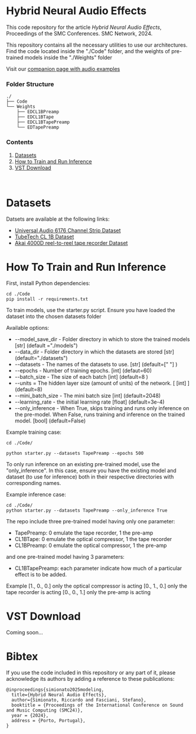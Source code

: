 # Hybrid Neural Audio Effects

This code repository for the article _Hybrid Neural Audio Effects_, Proceedings of the SMC Conferences. SMC Network, 2024.

This repository contains all the necessary utilities to use our architectures. Find the code located inside the "./Code" folder, and the weights of pre-trained models inside the "./Weights" folder

Visit our [companion page with audio examples](https://riccardovib.github.io/Hybrid-Neural-Audio-Effects_pages/)

### Folder Structure

```
./
├── Code
└── Weights
    ├── EDCL1BPreamp
    ├── EDCL1BTape
    ├── EDCL1BTapePreamp
    └── EDTapePreamp

```

### Contents

1. [Datasets](#datasets)
2. [How to Train and Run Inference](#how-to-train-and-run-inference)
3. [VST Download](#vst-download)

<br/>

# Datasets

Datsets are available at the following links:
- [Universal Audio 6176 Channel Strip Dataset](https://zenodo.org/records/3562442)
- [TubeTech CL 1B Dataset](https://www.kaggle.com/datasets/riccardosimionato/tubetech-cl-1b)
- [Akai 4000D reel-to-reel tape recorder Dataset](https://zenodo.org/records/8026272)


# How To Train and Run Inference 

First, install Python dependencies:
```
cd ./Code
pip install -r requirements.txt
```

To train models, use the starter.py script.
Ensure you have loaded the dataset into the chosen datasets folder

Available options: 
* --model_save_dir - Folder directory in which to store the trained models [str] (default ="./models")
* --data_dir - Folder directory in which the datasets are stored [str] (default="./datasets")
* --datasets - The names of the datasets to use. [str] (default=[" "] )
* --epochs - Number of training epochs. [int] (defaut=60)
* --batch_size - The size of each batch [int] (default=8 )
* --units = The hidden layer size (amount of units) of the network. [ [int] ] (default=8)
* --mini_batch_size - The mini batch size [int] (default=2048)
* --learning_rate - the initial learning rate [float] (default=3e-4)
* --only_inference - When True, skips training and runs only inference on the pre-model. When False, runs training and inference on the trained model. [bool] (default=False)

Example training case: 
```
cd ./Code/

python starter.py --datasets TapePreamp --epochs 500 
```

To only run inference on an existing pre-trained model, use the "only_inference". In this case, ensure you have the existing model and dataset (to use for inference) both in their respective directories with corresponding names.

Example inference case:
```
cd ./Code/
python starter.py --datasets TapePreamp --only_inference True
```

The repo include three pre-trained model having only one parameter:
* TapePreamp: 0 emulate the tape recorder, 1 the pre-amp
* CL1BTape: 0 emulate the optical compressor, 1 the tape recorder
* CL1BPreamp: 0 emulate the optical compressor, 1 the pre-amp

and one pre-trained model having 3 parameters:
* CL1BTapePreamp: each parameter indicate how much of a particular effect is to be added.

Example
[1., 0., 0.] only the optical compressor is acting
[0., 1., 0.] only the tape recorder is acting
[0., 0., 1.] only the pre-amp is acting


# VST Download

Coming soon...

# Bibtex

If you use the code included in this repository or any part of it, please acknowledge 
its authors by adding a reference to these publications:

```
@inproceedings{simionato2025modeling,
  title={Hybrid Neural Audio Effects},
  author={Simionato, Riccardo and Fasciani, Stefano},
  booktitle = {Proceedings of the International Conference on Sound and Music Computing (SMC24)},
  year = {2024},
  address = {Porto, Portugal},
}
```
